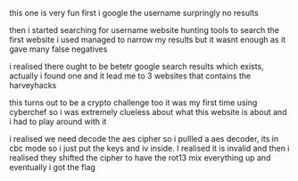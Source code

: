 this one is very fun
first i google the username surpringly no results

then i started searching for username website hunting tools to search
the first website i used managed to narrow my results but it wasnt enough as it gave many false negatives

i realised there ought to be betetr google search results which exists, actually i found one and it lead me to 3 websites that contains the harveyhacks

this turns out to be a crypto challenge too 
it was my first time using cyberchef so i was extremely clueless about what this website is about and i had to play around with it

i realised we need decode the aes cipher so i pullled a aes decoder,
its in cbc mode so i just put the keys and iv inside. I realised it is invalid and then i realised they shifted the cipher to have the rot13 mix everything up and
eventually i got the flag

